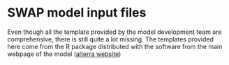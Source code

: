 # SWAP model input files

Even though all the template provided by the model development team are comprehensive, there is still quite a lot missing. The templates provided here come from the R package distributed with the software from the main webpage of the model ([alterra website](https://www.alterra.nl))
